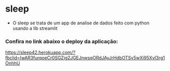 # sleep
- O sleep se trata de um app de analise de dados feito com python usando a lib streamlit 


### Confira no link abaixo o deploy da aplicação:
https://sleep42.herokuapp.com/?fbclid=IwAR3furqoeCr0SGZjg2JGEJnwsqORdJAyJrHdbOTSy5wXi95XvI3rg1OnhhU
